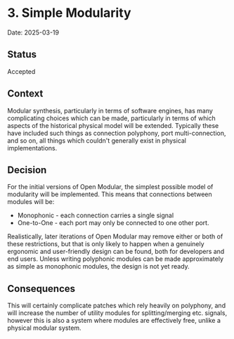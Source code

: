 # 3. Simple Modularity

Date: 2025-03-19

## Status

Accepted

## Context

Modular synthesis, particularly in terms of software engines, has many complicating choices which can be made, particularly in terms of which aspects of the historical physical model will be extended. Typically these have included such things as connection polyphony, port multi-connection, and so on, all things which couldn't generally exist in physical implementations.

## Decision

For the initial versions of Open Modular, the simplest possible model of modularity will be implemented. This means that connections between modules will be:

* Monophonic - each connection carries a single signal
* One-to-One - each port may only be connected to one other port.

Realistically, later iterations of Open Modular may remove either or both of these restrictions, but that is only likely to happen when a genuinely ergonomic and user-friendly design can be found, both for developers and end users. Unless writing polyphonic modules can be made approximately as simple as monophonic modules, the design is not yet ready.

## Consequences

This will certainly complicate patches which rely heavily on polyphony, and will increase the number of utility modules for splitting/merging etc. signals, however this is also a system where modules are effectively free, unlike a physical modular system.
